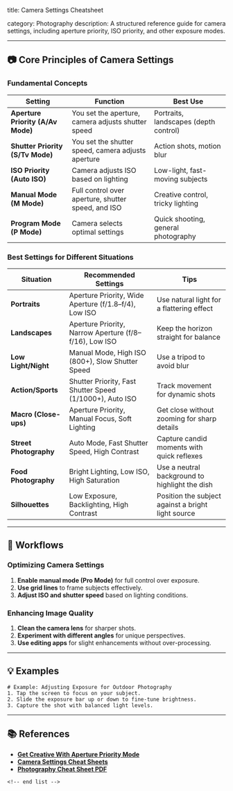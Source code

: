 title: Camera Settings Cheatsheet

category: Photography
description: A structured reference guide for camera settings, including aperture priority, ISO priority, and other exposure modes.

---

## 📷 **Core Principles of Camera Settings**

### **Fundamental Concepts**

| Setting                                 | Function                                           | Best Use                              |
| --------------------------------------- | -------------------------------------------------- | ------------------------------------- |
| **Aperture Priority (A/Av Mode)** | You set the aperture, camera adjusts shutter speed | Portraits, landscapes (depth control) |
| **Shutter Priority (S/Tv Mode)**  | You set the shutter speed, camera adjusts aperture | Action shots, motion blur             |
| **ISO Priority (Auto ISO)**       | Camera adjusts ISO based on lighting               | Low-light, fast-moving subjects       |
| **Manual Mode (M Mode)**          | Full control over aperture, shutter speed, and ISO | Creative control, tricky lighting     |
| **Program Mode (P Mode)**         | Camera selects optimal settings                    | Quick shooting, general photography   |

### **Best Settings for Different Situations**

| Situation                    | Recommended Settings                                     | Tips                                               |
| ---------------------------- | -------------------------------------------------------- | -------------------------------------------------- |
| **Portraits**          | Aperture Priority, Wide Aperture (f/1.8–f/4), Low ISO   | Use natural light for a flattering effect          |
| **Landscapes**         | Aperture Priority, Narrow Aperture (f/8–f/16), Low ISO  | Keep the horizon straight for balance              |
| **Low Light/Night**    | Manual Mode, High ISO (800+), Slow Shutter Speed         | Use a tripod to avoid blur                         |
| **Action/Sports**      | Shutter Priority, Fast Shutter Speed (1/1000+), Auto ISO | Track movement for dynamic shots                   |
| **Macro (Close-ups)**  | Aperture Priority, Manual Focus, Soft Lighting           | Get close without zooming for sharp details        |
| **Street Photography** | Auto Mode, Fast Shutter Speed, High Contrast             | Capture candid moments with quick reflexes         |
| **Food Photography**   | Bright Lighting, Low ISO, High Saturation                | Use a neutral background to highlight the dish     |
| **Silhouettes**        | Low Exposure, Backlighting, High Contrast                | Position the subject against a bright light source |

---

## 🔄 **Workflows**

### **Optimizing Camera Settings**

1. **Enable manual mode (Pro Mode)** for full control over exposure.
2. **Use grid lines** to frame subjects effectively.
3. **Adjust ISO and shutter speed** based on lighting conditions.

### **Enhancing Image Quality**

1. **Clean the camera lens** for sharper shots.
2. **Experiment with different angles** for unique perspectives.
3. **Use editing apps** for slight enhancements without over-processing.

---

## 💡 **Examples**

```plaintext
# Example: Adjusting Exposure for Outdoor Photography
1. Tap the screen to focus on your subject.  
2. Slide the exposure bar up or down to fine-tune brightness.  
3. Capture the shot with balanced light levels.  
```

---

## 📚 **References**

- **[Get Creative With Aperture Priority Mode](https://www.creative-photographer.com/aperture-priority-mode/)**
- **[Camera Settings Cheat Sheets](https://www.wildnessphotos.com/camera-settings-cheat-sheets.html)**
- **[Photography Cheat Sheet PDF](https://55plusclub.org.au/wp-content/uploads/2020-CAMERA-SETTINGS.pdf)**

```
<!-- end list -->
```